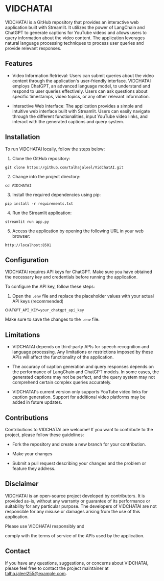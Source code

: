 # VIDCHATAI

VIDCHATAI is a GitHub repository that provides an interactive web application built with Streamlit. It utilizes the power of LangChain and ChatGPT to generate captions for YouTube videos and allows users to query information about the video content. The application leverages natural language processing techniques to process user queries and provide relevant responses.

## Features
- Video Information Retrieval: Users can submit queries about the video content through the application's user-friendly interface. VIDCHATAI employs ChatGPT, an advanced language model, to understand and respond to user queries effectively. Users can ask questions about specific timestamps, video topics, or any other relevant information.

- Interactive Web Interface: The application provides a simple and intuitive web interface built with Streamlit. Users can easily navigate through the different functionalities, input YouTube video links, and interact with the generated captions and query system.

## Installation

To run VIDCHATAI locally, follow the steps below:

1. Clone the GitHub repository:

```
git clone https://github.com/talhajaleel/VidChatAI.git
```

2. Change into the project directory:

```
cd VIDCHATAI
```

3. Install the required dependencies using pip:

```
pip install -r requirements.txt
```

4. Run the Streamlit application:

```
streamlit run app.py
```

5. Access the application by opening the following URL in your web browser:

```
http://localhost:8501
```

## Configuration

VIDCHATAI requires API keys for ChatGPT. Make sure you have obtained the necessary key and credentials before running the application.

To configure the API key, follow these steps:

1. Open the `.env` file and replace the placeholder values with your actual API keys (recommended)

```
CHATGPT_API_KEY=your_chatgpt_api_key
```

Make sure to save the changes to the `.env` file.

## Limitations

- VIDCHATAI depends on third-party APIs for speech recognition and language processing. Any limitations or restrictions imposed by these APIs will affect the functionality of the application.

- The accuracy of caption generation and query responses depends on the performance of LangChain and ChatGPT models. In some cases, the generated captions may not be perfect, and the query system may not comprehend certain complex queries accurately.

- VIDCHATAI's current version only supports YouTube video links for caption generation. Support for additional video platforms may be added in future updates.

## Contributions

Contributions to VIDCHATAI are welcome! If you want to contribute to the project, please follow these guidelines:

- Fork the repository and create a new branch for your contribution.

- Make your changes

- Submit a pull request describing your changes and the problem or feature they address.


## Disclaimer

VIDCHATAI is an open-source project developed by contributors. It is provided as-is, without any warranty or guarantee of its performance or suitability for any particular purpose. The developers of VIDCHATAI are not responsible for any misuse or damages arising from the use of this application.

Please use VIDCHATAI responsibly and

 comply with the terms of service of the APIs used by the application.

## Contact

If you have any questions, suggestions, or concerns about VIDCHATAI, please feel free to contact the project maintainer at talha.jaleel255@example.com.
